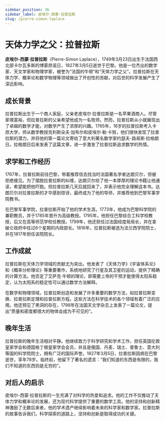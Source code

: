 ```yaml
---
sidebar_position: 36
sidebar_label: 皮埃尔-西蒙·拉普拉斯
slug: /pierre-simon-laplace
---
```


# 天体力学之父：拉普拉斯

**皮埃尔-西蒙·拉普拉斯**（Pierre-Simon Laplace），1749年3月23日出生于法国西北部卡尔瓦多斯的博蒙昂诺日，1827年3月5日逝世于巴黎。他是一位杰出的数学家、天文学家和物理学家，被誉为“法国的牛顿”和“天体力学之父”。拉普拉斯在天体力学、概率论和数学物理等领域做出了开创性的贡献，对后世的科学发展产生了深远影响。

## 成长背景

拉普拉斯出生于一个商人家庭，父亲老皮埃尔·拉普拉斯是一名苹果酒商人。尽管家境富裕，但拉普拉斯的父亲希望他成为一名牧师。然而，拉普拉斯从小就展现出了卓越的数学才能，对数学产生了浓厚的兴趣。1765年，16岁的拉普拉斯考入卡昂大学，师从数学教授克利斯朵夫·加布尔和皮埃尔·勒·卡努，他们很快发现了拉普拉斯的潜力，并将他的第一篇论文寄给了意大利著名数学家约瑟夫-路易斯·拉格朗日。拉格朗日后来发表了这篇文章，进一步激发了拉普拉斯追求数学的热情。

## 求学和工作经历

1767年，拉普拉斯前往巴黎，带着推荐信去找当时法国著名学者达朗贝尔，但被拒绝接见。为了摆脱拉普拉斯的纠缠，达朗贝尔给了他一本厚厚的理论书籍让他通读，希望能把他吓跑。但拉普拉斯几天后就回来了，并表示他完全理解这本书。达朗贝尔对拉普拉斯的才华感到惊讶，最终成为了他的导师，并推荐他到巴黎军事学院教书。

在巴黎军事学院，拉普拉斯开始了他的学术生涯。1773年，他成为巴黎科学院的兼职教员，并于1785年晋升为高级教授。1795年，他担任巴黎综合工科学校教授，后又在高等师范学校任教授。1799年，他还担任过法国经度局局长，并在拿破仑政府中任过6个星期的内政部长。1816年，拉普拉斯被选为法兰西学院院士，并在1817年担任该院院长。

## 工作成就

拉普拉斯在天体力学领域的贡献尤为突出。他发表了《天体力学》《宇宙体系论》和《概率分析理论》等重要著作，系统地研究了行星及其卫星的运动，提供了精确的计算方法。他否定了艾萨克·牛顿的理论，即需要上帝的干预才能使得太阳系稳定，认为太阳系的稳定性可以通过数学方法解释。

在数学和物理领域，拉普拉斯创造和发展了许多重要的数学方法，如拉普拉斯变换、拉普拉斯定理和拉普拉斯方程。这些方法在科学技术的各个领域有着广泛的应用。他还预见了黑洞的存在，1798年在法国天文学杂志上发表了一篇论文，提出“质量和密度都很大的物体会成为不可见的”。

## 晚年生活

拉普拉斯的晚年生活相对平静。他继续致力于科学研究和学术工作，担任英国伦敦皇家学会和德国格丁根皇家学会会员，并且是俄国、丹麦、瑞士、普鲁士、意大利等国的科学院院士，拥有广泛的国际声誉。1827年3月5日，拉普拉斯因病在巴黎逝世，享年78岁。临终前，他留下了著名的遗言：“我们知道的东西是有限的，我们不知道的东西则是无穷的”。

## 对后人的启示

皮埃尔-西蒙·拉普拉斯的一生充满了对科学的热爱和追求。他的工作不仅推动了天体力学和概率论的发展，还为现代科学提供了重要的数学工具。他的坚持和创新精神激励了无数后来者，他的学术遗产继续影响着未来的科学家和数学家。拉普拉斯的故事告诉我们，科学探索的道路上，坚持和创新是取得成功的关键。
